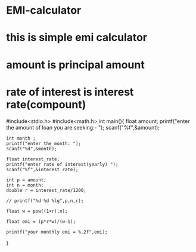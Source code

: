 # EMI-calculator
# this is simple emi calculator
# amount is principal amount
# rate of interest is interest rate(compount)

#include<stdio.h>
#include<math.h>
int main(){
    float amount;
    printf("enter the amount of loan you are seeking:- ");
    scanf("%f",&amount);

    int month ;
    printf("enter the month: ");
    scanf("%d",&month);

    float interest_rate;
    printf("enter rate of interest(yearly) ");
    scanf("%f",&interest_rate);

    int p = amount;
    int n = month;
    double r = interest_rate/1200;

    // printf("%d %d %lg",p,n,r);

    float w = pow((1+r),n);
    
    float emi = (p*r*w)/(w-1);

    printf("your monthly emi = %.2f",emi);
}
